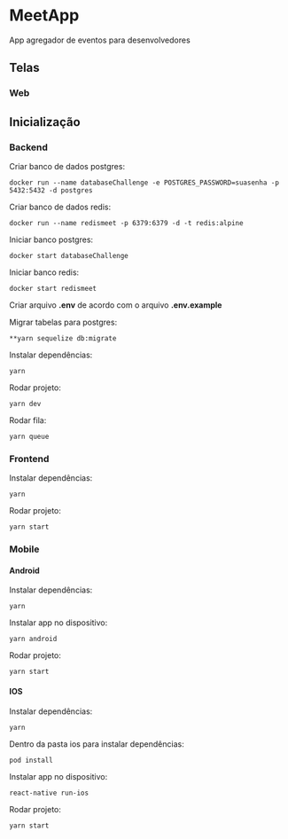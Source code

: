 # MeetApp

App agregador de eventos para desenvolvedores

## Telas

### Web





## Inicialização

### Backend

Criar banco de dados postgres:
```
docker run --name databaseChallenge -e POSTGRES_PASSWORD=suasenha -p 5432:5432 -d postgres
```
Criar banco de dados redis:
```
docker run --name redismeet -p 6379:6379 -d -t redis:alpine
```
Iniciar banco postgres:
```
docker start databaseChallenge
```
Iniciar banco redis:
```
docker start redismeet
```
Criar arquivo **.env** de acordo com o arquivo **.env.example**

Migrar tabelas para postgres:
```
**yarn sequelize db:migrate
```
Instalar dependências:
```
yarn
```
Rodar projeto:
```
yarn dev
```
Rodar fila:
```
yarn queue
```

### Frontend

Instalar dependências:
```
yarn
```
Rodar projeto:
```
yarn start
```

### Mobile

#### Android

Instalar dependências:
```
yarn
```
Instalar app no dispositivo:
```
yarn android
```
Rodar projeto:
```
yarn start
```

#### IOS

Instalar dependências:
```
yarn
```
Dentro da pasta ios para instalar dependências:
```
pod install
```
Instalar app no dispositivo:
```
react-native run-ios
```
Rodar projeto:
```
yarn start
```

